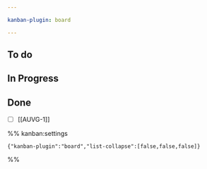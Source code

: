```yaml
---

kanban-plugin: board

---
```


## To do



## In Progress




## Done

- [ ] [[AUVG-1]]




%% kanban:settings
```
{"kanban-plugin":"board","list-collapse":[false,false,false]}
```
%%